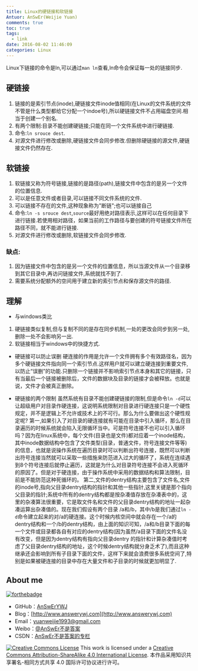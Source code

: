 ```yaml
---
title: Linux的硬链接和软链接
Antuor: AnSwEr(Weijie Yuan)
comments: true
toc: true
tags:
  - link
date: 2016-08-02 11:46:09
categories: Linux
---
```


Linux下链接的命令是ln,可以通过```man ln```查看,ln命令会保证每一处的链接同步.

## 硬链接
1. 链接的是索引节点(inode),硬链接文件inode值相同(在Linux的文件系统的文件不管是什么类型都给它分配一个indoe号),所以硬链接文件不占用磁盘空间.相当于创建一个别名.
2. 有两个限制:目录不能创建硬链接;只能在同一个文件系统中进行硬链接.
3. 命令:```ln srouce dest```.
4. 对源文件进行修改或删除,硬链接文件会同步修改.但删除硬链接的源文件,硬链接文件仍然存在.

## 软链接
1. 软链接又称为符号链接,链接的是路径(path),链接文件中包含的是另一个文件的位置信息.
2. 可以是任意文件或者目录,可以链接不同文件系统的文件.
3. 可以链接不存在的文件,这种现象称为"断链";也可以链接自己
4. 命令:```ln -s srouce dest```,```source```最好用绝对路径表示,这样可以在任何目录下进行链接.若使用相对路径，如果当前的工作路径与要创建的符号链接文件所在路径不同，就不能进行链接.
5. 对源文件进行修改或删除,软链接文件会同步修改.

### 缺点:
1. 因为链接文件中包含的是另一个文件的位置信息，所以当源文件从一个目录移到其它目录中,再访问链接文件,系统就找不到了.
2. 需要系统分配额外的空间用于建立新的索引节点和保存源文件的路径.

## 理解
* 与windows类比
1. 硬链接类似复制,但与复制不同的是存在同步机制,一处的更改会同步到另一处,删除一处不会影响另一出.
2. 软链接相当于windows中的快捷方式.

* 硬链接可以防止误删
硬连接的作用是允许一个文件拥有多个有效路径名，因为多个硬链接文件指向同一个索引节点.这样用户就可以建立硬连接到重要文件,以防止“误删”的功能.只删除一个链接并不影响索引节点本身和其它的链接，只有当最后一个链接被删除后，文件的数据块及目录的链接才会被释放。也就是说，文件才会被真正删除。

* 硬链接的两个限制
虽然系统有目录不能创建硬链接的限制,但是命令```ln -d```可以让超级用户对目录作硬连接，这说明系统限制对目录进行硬连接只是一个硬性规定，并不是逻辑上不允许或技术上的不可行。那么为什么要做出这个硬性规定呢?
第一,如果引入了对目录的硬连接就有可能在目录中引入循环，那么在目录遍历的时候系统就会陷入无限循环当中。可是符号连接不也可以引入循环吗？因为在linux系统中，每个文件(目录也是文件)都对应着一个inode结构，其中inode数据结构中包含了文件类型(目录，普通文件，符号连接文件等等)的信息，也就是说操作系统在遍历目录时可以判断出符号连接，既然可以判断出符号连接当然就可以采取一些措施来防范进入过大的循环了，系统在连续遇到8个符号连接后就停止遍历，这就是为什么对目录符号连接不会进入死循环的原因了。但是对于硬连接，由于操作系统中采用的数据结构和算法限制，目前是不能防范这种死循环的。
第二,文件的dentry结构主要包含了文件名,文件的inode号,指向父目录dentry结构的指针和其他一些指针,这里关键是那个指向父目录的指针;系统中所有的dentry结构都是按杂凑值存放在杂凑表中的，这里的杂凑算法很重要，它是取文件名和文件的父目录dentry结构的地址一起杂凑运算出杂凑值的。现在我们假设有两个目录 /a和/b，其中/b是我们通过```ln -d```命令建立起来的对/a的硬连接。这个时候内核空间中就会存在一个/a的dentry结构和一个/b的dentry结构，由上面的知识可知，/a和/b目录下面的每一个文件或目录都各自有对应的dentry结构(因为虽然/a目录下面的文件名没有改变，但是因为dentry结构有指向父目录dentry 的指针和计算杂凑值时考虑了父目录dentry结构的地址，这个时候dentry结构就分身乏术了),而且这种继承还会影响到所有子目录下面的文件，这样下来就会浪费很多系统空间了,特别是如果被硬连接的目录中存在大量文件和子目录的时候就更加明显了.


## About me
[![forthebadge](http://forthebadge.com/images/badges/ages-20-30.svg)](http://forthebadge.com)
- GitHub：[AnSwErYWJ](https://github.com/AnSwErYWJ)
- Blog：[http://www.answerywj.com](http://www.answerywj.com)
- Email：[yuanweijie1993@gmail.com](https://mail.google.com)
- Weibo：[@AnSwEr不是答案](http://weibo.com/1783591593)
- CSDN：[AnSwEr不是答案的专栏](http://blog.csdn.net/u011192270)

<a rel="license" href="http://creativecommons.org/licenses/by-sa/4.0/"><img alt="Creative Commons License" style="border-width:0" src="https://i.creativecommons.org/l/by-sa/4.0/88x31.png" /></a> This work is licensed under a <a rel="license" href="http://creativecommons.org/licenses/by-sa/4.0/">Creative Commons Attribution-ShareAlike 4.0 International License</a>.
本作品采用知识共享署名-相同方式共享 4.0 国际许可协议进行许可。
